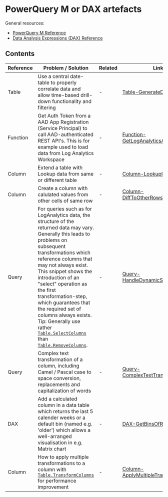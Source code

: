 # PowerQuery M or DAX artefacts
General resources:
* [PowerQuery M Reference](https://docs.microsoft.com/en-us/powerquery-m/)
* [Data Analysis Expressions (DAX) Reference](https://docs.microsoft.com/en-us/dax/)

<!-- Note: Edit tables with https://www.tablesgenerator.com/markdown_tables -->

## Contents

| Reference | Problem / Solution | Related | Link |
|---|---|---|---|
| Table | Use a central date-table to properly correlate data and allow time-based drill-down functionality and filtering | - | [Table-GenerateDateTable](./Table-GenerateDateTable.txt) |
| Function | Get Auth Token from a AAD App Registration (Service Principal) to call AAD-authenticated REST API's. This is for example used to load data from Log Analytics Workspace | - | [Function-GetLogAnalyticsApiToken](./Function-GetLogAnalyticsApiToken.txt) |
| Column | Extend a table with Lookup data from same or different table | - | [Column-LookupInTable](./Column-LookupInTable.txt) |
| Column | Create a column with calulated values from other cells of same row | - | [Column-DiffToOtherRowsValues](./Column-DiffToOtherRowsValues.txt) |
| Query | For queries such as for LogAnalytics data, the structure of the returned data may vary. Generally this leads to problems on subsequent transformations which reference columns that may not always exist. This snippet shows the introduction of an "select" operation as the first transformation-step, which guarantees that the required set of columns always exists. Tip: Generally use rather [`Table.SelectColumns`](https://docs.microsoft.com/en-us/powerquery-m/table-selectcolumns) than [`Table.RemoveColumns`](https://docs.microsoft.com/en-us/powerquery-m/table-removecolumns). | - | [Query-HandleDynamicSetOfColumns](./Query-HandleDynamicSetOfColumns.txt) |
| Query | Complex text transformation of a column, including Camel / Pascal case to space conversion, replacements and capitalization of words | - | [Query-ComplexTextTransformations](./Query-ComplexTextTransformations) |
| DAX | Add a calculated column in a data table which returns the last 5 calender weeks or a default bin (named e.g. 'older') which allows a well-arranged visualisation in e.g. Matrix chart | - | [DAX-GetBinsOfRecentWeeks](./DAX-GetBinsOfRecentWeeks.txt) |
| Column | How to apply multiple transformations to a column with [`Table.TransformColumns`](https://docs.microsoft.com/en-us/powerquery-m/table-transformcolumns) for performance improvement | - | [Column-ApplyMultipleTransformations](./Column-ApplyMultipleTransformations.txt) |
